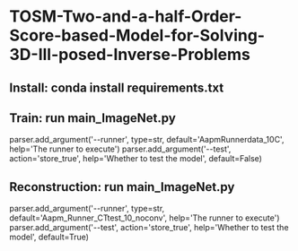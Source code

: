 # TOSM-Two-and-a-half-Order-Score-based-Model-for-Solving-3D-Ill-posed-Inverse-Problems

## Install: conda install requirements.txt

## Train: run main_ImageNet.py 
  parser.add_argument('--runner', type=str, default='AapmRunnerdata_10C', help='The runner to execute')
  parser.add_argument('--test', action='store_true', help='Whether to test the model', default=False)
## Reconstruction: run main_ImageNet.py    
  parser.add_argument('--runner', type=str, default='Aapm_Runner_CTtest_10_noconv', help='The runner to execute')
  parser.add_argument('--test', action='store_true', help='Whether to test the model', default=True)
